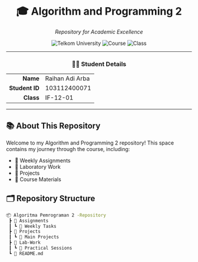 <div align="center">
  <h1>🎓 Algorithm and Programming 2</h1>
  <p><i>Repository for Academic Excellence</i></p>
  
  ![Telkom University](https://img.shields.io/badge/Telkom-University-red)
  ![Course](https://img.shields.io/badge/Course-ALPRO2-blue)
  ![Class](https://img.shields.io/badge/Class-IF--12--01-green)
</div>

---

<div align="center">
  
### 👨‍🎓 Student Details

</div>

<table align="center">
  <tr>
    <td align="right"><b>Name</b></td>
    <td align="left">Raihan Adi Arba</td>
  </tr>
  <tr>
    <td align="right"><b>Student ID</b></td>
    <td align="left">103112400071</td>
  </tr>
  <tr>
    <td align="right"><b>Class</b></td>
    <td align="left">IF-12-01</td>
  </tr>
</table>

---

## 📚 About This Repository

Welcome to my Algorithm and Programming 2 repository! This space contains my journey through the course, including:

- 📝 Weekly Assignments
- 🧪 Laboratory Work
- 🎯 Projects
- 📖 Course Materials

## 🗂️ Repository Structure

```bash
📦 Algoritma Pemrograman 2 -Repository
 ┣ 📂 Assignments
 ┃ ┗ 📝 Weekly Tasks
 ┣ 📂 Projects
 ┃ ┗ 🎯 Main Projects
 ┣ 📂 Lab-Work
 ┃ ┗ 🧪 Practical Sessions
 ┗ 📜 README.md
